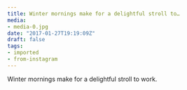 ```yaml
---
title: Winter mornings make for a delightful stroll to…
media:
- media-0.jpg
date: "2017-01-27T19:19:09Z"
draft: false
tags:
- imported
- from-instagram
---
```

Winter mornings make for a delightful stroll to work.
